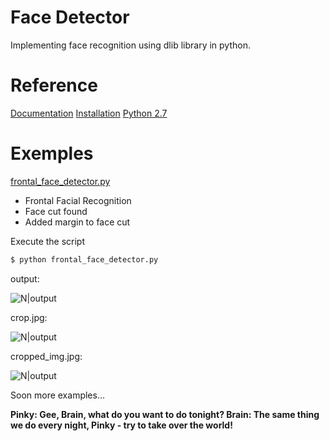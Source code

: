 # Face Detector
Implementing face recognition using dlib library in python.

# Reference
[Documentation](http://dlib.net/python/index.html)
[Installation](https://www.pyimagesearch.com/2017/03/27/how-to-install-dlib/)
[Python 2.7](https://docs.python.org/2/index.html)

# Exemples
[frontal_face_detector.py](https://github.com/dssiqueira/face_detector/blob/master/frontal_face_detector.py)
  - Frontal Facial Recognition
  - Face cut found
  - Added margin to face cut

Execute the script
```sh
$ python frontal_face_detector.py
```
output:

![N|output](https://image.ibb.co/kXOgAR/Screenshot_from_2017_12_22_08_31_38.png)

crop.jpg:

![N|output](https://image.ibb.co/ifobc6/crop.jpg)

cropped_img.jpg:

![N|output](https://preview.ibb.co/iw0px6/cropped_img.jpg)


Soon more examples...

**Pinky: Gee, Brain, what do you want to do tonight?
Brain: The same thing we do every night, Pinky - try to take over the world!**

